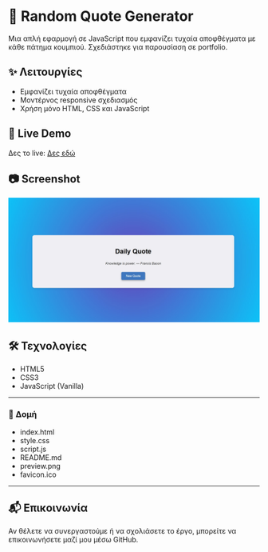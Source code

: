 # 🎯 Random Quote Generator

Μια απλή εφαρμογή σε JavaScript που εμφανίζει τυχαία αποφθέγματα με κάθε πάτημα κουμπιού. Σχεδιάστηκε για παρουσίαση σε portfolio.

## ✨ Λειτουργίες
- Εμφανίζει τυχαία αποφθέγματα
- Μοντέρνος responsive σχεδιασμός
- Χρήση μόνο HTML, CSS και JavaScript

## 🔗 Live Demo
Δες το live: [Δες εδώ](http://Jeanne9999.github.io/quote-generator/)

## 📷 Screenshot
![Preview](Scr_quotes.jpg)

## 🛠️ Τεχνολογίες
- HTML5
- CSS3
- JavaScript (Vanilla)

---

### 📁 Δομή
- index.html
- style.css
- script.js
- README.md
- preview.png
- favicon.ico


---

## 📬 Επικοινωνία
Αν θέλετε να συνεργαστούμε ή να σχολιάσετε το έργο, μπορείτε να επικοινωνήσετε μαζί μου μέσω GitHub.
